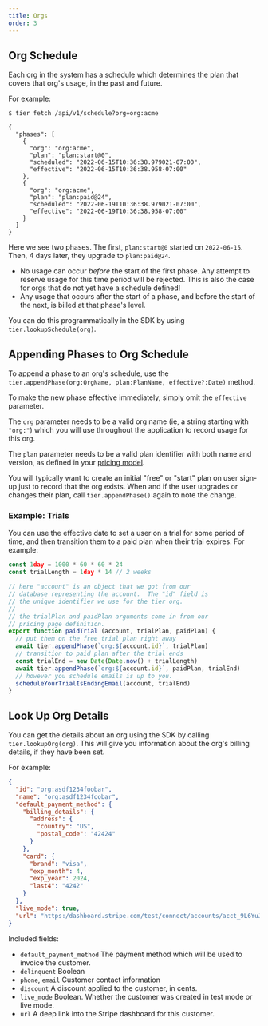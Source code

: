```yaml
---
title: Orgs
order: 3
---
```


<!-- include _pieces/org-intro -->

## Org Schedule

Each org in the system has a schedule which determines the plan
that covers that org's usage, in the past and future.

For example:


```
$ tier fetch /api/v1/schedule?org=org:acme

{
  "phases": [
    {
      "org": "org:acme",
      "plan": "plan:start@0",
      "scheduled": "2022-06-15T10:36:38.979021-07:00",
      "effective": "2022-06-15T10:36:38.958-07:00"
    },
    {
      "org": "org:acme",
      "plan": "plan:paid@24",
      "scheduled": "2022-06-19T10:36:38.979021-07:00",
      "effective": "2022-06-19T10:36:38.958-07:00"
    }
  ]
}
```

Here we see two phases.  The first, `plan:start@0` started on
`2022-06-15`.  Then, 4 days later, they upgrade to `plan:paid@24`.

- No usage can occur _before_ the start of the first phase.  Any
  attempt to reserve usage for this time period will be rejected.
  This is also the case for orgs that do not yet have a schedule
  defined!
- Any usage that occurs after the start of a phase, and before
  the start of the next, is billed at that phase's level.

You can do this programmatically in the SDK by using
`tier.lookupSchedule(org)`.

## Appending Phases to Org Schedule

To append a phase to an org's schedule, use the
`tier.appendPhase(org:OrgName, plan:PlanName, effective?:Date)` method.

To make the new phase effective immediately, simply omit the
`effective` parameter.

The `org` parameter needs to be a valid org name (ie, a string
starting with `"org:"`) which you will use throughout the
application to record usage for this org.

The `plan` parameter needs to be a valid plan identifier with
both name and version, as defined in your [pricing
model](/content/concepts/1-model.md).

You will typically want to create an initial "free" or "start"
plan on user sign-up just to record that the org exists.  When
and if the user upgrades or changes their plan, call
`tier.appendPhase()` again to note the change.

### Example: Trials

You can use the effective date to set a user on a trial for some
period of time, and then transition them to a paid plan when
their trial expires.  For example:

```js
const 1day = 1000 * 60 * 60 * 24
const trialLength = 1day * 14 // 2 weeks

// here "account" is an object that we got from our
// database representing the account.  The "id" field is
// the unique identifier we use for the tier org.
//
// the trialPlan and paidPlan arguments come in from our
// pricing page definition.
export function paidTrial (account, trialPlan, paidPlan) {
  // put them on the free trial plan right away
  await tier.appendPhase(`org:${account.id}`, trialPlan)
  // transition to paid plan after the trial ends
  const trialEnd = new Date(Date.now() + trialLength)
  await tier.appendPhase(`org:${account.id}`, paidPlan, trialEnd)
  // however you schedule emails is up to you.
  scheduleYourTrialIsEndingEmail(account, trialEnd)
}
```

## Look Up Org Details

You can get the details about an org using the SDK by calling
`tier.lookupOrg(org)`.  This will give you information about the
org's billing details, if they have been set.

For example:

```json
{
  "id": "org:asdf1234foobar",
  "name": "org:asdf1234foobar",
  "default_payment_method": {
    "billing_details": {
      "address": {
        "country": "US",
        "postal_code": "42424"
      }
    },
    "card": {
      "brand": "visa",
      "exp_month": 4,
      "exp_year": 2024,
      "last4": "4242"
    }
  },
  "live_mode": true,
  "url": "https:/dashboard.stripe.com/test/connect/accounts/acct_9L6YuJ2CPREEhBW0/customers/cus_DBwcNBiLsLeAKt"
}
```

Included fields:

- `default_payment_method` The payment method which will be used
  to invoice the customer.
- `delinquent` Boolean
- `phone`, `email` Customer contact information
- `discount` A discount applied to the customer, in cents.
- `live_mode` Boolean. Whether the customer was created in test
  mode or live mode.
- `url` A deep link into the Stripe dashboard for this customer.
